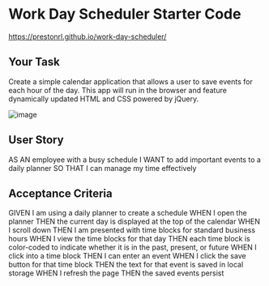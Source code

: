 # Work Day Scheduler Starter Code

https://prestonrl.github.io/work-day-scheduler/

## Your Task

Create a simple calendar application that allows a user to save events for each hour of the day. This app will run in the browser and feature dynamically updated HTML and CSS powered by jQuery.

![image](https://user-images.githubusercontent.com/70044796/101271176-c4d8b000-373d-11eb-9883-62e009013983.png)

 ## User Story

AS AN employee with a busy schedule
I WANT to add important events to a daily planner
SO THAT I can manage my time effectively

 ## Acceptance Criteria

GIVEN I am using a daily planner to create a schedule
WHEN I open the planner
THEN the current day is displayed at the top of the calendar
WHEN I scroll down
THEN I am presented with time blocks for standard business hours
WHEN I view the time blocks for that day
THEN each time block is color-coded to indicate whether it is in the past, present, or future
WHEN I click into a time block
THEN I can enter an event
WHEN I click the save button for that time block
THEN the text for that event is saved in local storage
WHEN I refresh the page
THEN the saved events persist